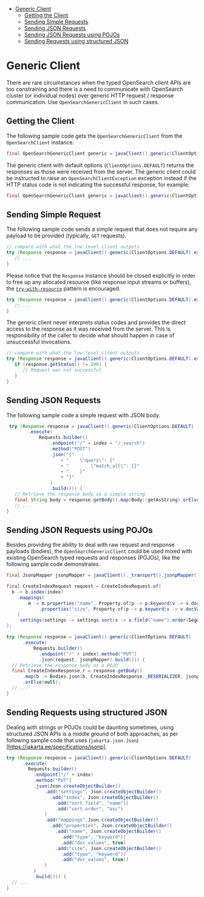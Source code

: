 - [Generic Client](#generic-client)
  - [Getting the Client](#get-client)
  - [Sending Simple Requests](#request-bodyless)
  - [Sending JSON Requests](#request-json)
  - [Sending JSON Requests using POJOs](#request-pojo)
  - [Sending Requests using structured JSON](#request-structured)

# Generic Client

There are rare circumstances when the typed OpenSearch client APIs are too constraining and there is a need to communicate with OpenSearch cluster (or individual nodes) over generic HTTP request / response communication. Use `OpenSearchGenericClient` in such cases.

## Getting the Client
The following sample code gets the `OpenSearchGenericClient` from the `OpenSearchClient` instance.

```java
final OpenSearchGenericClient generic = javaClient().generic(ClientOptions.DEFAULT);
```

The generic client with default options (`ClientOptions.DEFAULT`) returns the responses as those were received from the server. The generic client could be instructed to raise an `OpenSearchClientException` exception instead if the HTTP status code is not indicating the successful response, for example:

```java
final OpenSearchGenericClient generic = javaClient().generic(ClientOptions.throwOnHttpErrors());
```

## Sending Simple Request
The following sample code sends a simple request that does not require any payload to be provided (typically, `GET` requests).

```java
// compare with what the low level client outputs
try (Response response = javaClient().generic(ClientOptions.DEFAULT).execute(Requests.builder().endpoint("/").method("GET").build())) {
   // ...
}
```

Please notice that the `Response` instance should be closed explicitly in order to free up any allocated resource (like response input streams or buffers), the [`try-with-resource`](https://docs.oracle.com/javase/tutorial/essential/exceptions/tryResourceClose.html) pattern is encouraged.

```java
try (Response response = javaClient().generic(ClientOptions.DEFAULT).execute(...)) {
   // ...
}
```

The generic client never interprets status codes and provides the direct access to the response as it was received from the server. This is responsibility of the caller to decide what should happen in case of unsuccessful invocations.

```java
// compare with what the low level client outputs
try (Response response = javaClient().generic(ClientOptions.DEFAULT).execute(...)) {
   if (response.getStatus() != 200) {
      // Request was not successful
   }
}
```

## Sending JSON Requests
The following sample code a simple request with JSON body.

```java
 try (Response response = javaClient().generic(ClientOptions.DEFAULT)
        .execute(
            Requests.builder()
                .endpoint("/" + index + "/_search")
                .method("POST")
                .json("{"
                    + "    \"query\": {"
                    + "        \"match_all\": {}"
                    + "    }"
                    + "}"
                )
                .build())) {
   // Retrieve the response body as a simple string
   final String body = response.getBody().map(Body::getAsString).orElse("");
   // ...
}
```

## Sending JSON Requests using POJOs
Besides providing the ability to deal with raw request and response payloads (bodies), the `OpenSearchGenericClient` could be used mixed with existing OpenSearch typed requests and responses (POJOs), like the following sample code demonstrates.


```java
final JsonpMapper jsonpMapper = javaClient()._transport().jsonpMapper();

final CreateIndexRequest request = CreateIndexRequest.of(
  b -> b.index(index)
    .mappings(
        m -> m.properties("name", Property.of(p -> p.keyword(v -> v.docValues(true))))
            .properties("size", Property.of(p -> p.keyword(v -> v.docValues(true))))
    )
    .settings(settings -> settings.sort(s -> s.field("name").order(SegmentSortOrder.Asc)))
);

try (Response response = javaClient().generic(ClientOptions.DEFAULT)
      .execute(
          Requests.builder()
            .endpoint("/" + index).method("PUT")
            .json(request, jsonpMapper).build())) {
  // Retrieve the response body as a POJO
  final CreateIndexResponse r = response.getBody()
      .map(b -> Bodies.json(b, CreateIndexResponse._DESERIALIZER, jsonpMapper))
      .orElse(null);
  // ...
}
```

## Sending Requests using structured JSON
Dealing with strings or POJOs could be daunting sometimes, using structured JSON APIs is a middle ground of both approaches, as per following sample code that uses (`jakarta.json.Json`)[https://jakarta.ee/specifications/jsonp].

```java
try (Response response = javaClient().generic(ClientOptions.DEFAULT)
      .execute(
        Requests.builder()
          .endpoint("/" + index)
          .method("PUT")
          .json(Json.createObjectBuilder()
              .add("settings", Json.createObjectBuilder()
                .add("index", Json.createObjectBuilder()
                  .add("sort.field", "name"))
                  .add("sort.order", "asc")
              )
              .add("mappings",Json.createObjectBuilder()
                .add("properties", Json.createObjectBuilder()
                  .add("name", Json.createObjectBuilder()
                    .add("type", "keyword"))
                    .add("doc_values", true)
                  .add("size", Json.createObjectBuilder()
                    .add("type", "keyword"))
                    .add("doc_values", true))
              )
          )
          .build())) {
  // ...
}
```
